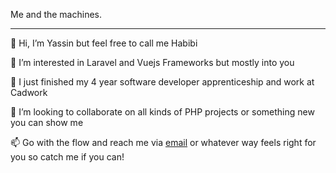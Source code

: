 Me and the machines.
<hr>

👋 Hi, I’m Yassin but feel free to call me Habibi

👀 I’m interested in Laravel and Vuejs Frameworks but mostly into you

🌱 I just finished my 4 year software developer apprenticeship and work at Cadwork

💞️ I’m looking to collaborate on all kinds of PHP projects or something new you can show me

📫 Go with the flow and reach me via [email](mailto:yassin1001@gmail.com) or whatever way feels right for you so catch me if you can!

